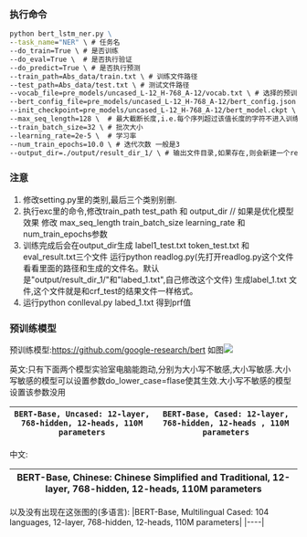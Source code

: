### 执行命令
```cmd
python bert_lstm_ner.py \
--task_name="NER" \ # 任务名
--do_train=True \ # 是否训练
--do_eval=True \  # 是否执行验证
--do_predict=True \ # 是否执行预测
--train_path=Abs_data/train.txt \ # 训练文件路径
--test_path=Abs_data/test.txt \ # 测试文件路径
--vocab_file=pre_models/uncased_L-12_H-768_A-12/vocab.txt \ # 选择的预训练模型,(自己去下,放pre_models文件夹里)具体介绍在下面
--bert_config_file=pre_models/uncased_L-12_H-768_A-12/bert_config.json \  # 同上
--init_checkpoint=pre_models/uncased_L-12_H-768_A-12/bert_model.ckpt \ # 同上
--max_seq_length=128 \  # 最大截断长度,i.e.每个序列超过该值长度的字符不进入训练
--train_batch_size=32 \ # 批次大小
--learning_rate=2e-5 \  # 学习率
--num_train_epochs=10.0 \ # 迭代次数 一般是3
--output_dir=./output/result_dir_1/ \ # 输出文件目录,如果存在,则会新建一个result_dir_1 + 时间戳的文件名,训练结果保存在那里
```

### 注意

1. 修改setting.py里的类别,最后三个类别别删.
2. 执行exc里的命令,修改train_path test_path 和 output_dir  // 如果是优化模型效果 修改 max_seq_length train_batch_size learning_rate 和num_train_epochs参数
3. 训练完成后会在output_dir生成 label1_test.txt token_test.txt 和 eval_result.txt三个文件
  运行python readlog.py(先打开readlog.py这个文件看看里面的路径和生成的文件名。默认是"output/result_dir_1/"和"labed_1.txt",自己修改这个文件) 生成label_1.txt 文件,这个文件就是和crf_test的结果文件一样格式。
4. 运行python conlleval.py labed_1.txt 得到prf值


### 预训练模型

预训练模型:https://github.com/google-research/bert 如图![](premodels.png)

英文:只有下面两个模型实验室电脑能跑动,分别为大小写不敏感,大小写敏感.大小写敏感的模型可以设置参数do_lower_case=flase使其生效.大小写不敏感的模型设置该参数没用

|`BERT-Base, Uncased: 12-layer, 768-hidden, 12-heads, 110M parameters`|`BERT-Base, Cased: 12-layer, 768-hidden, 12-heads , 110M parameters`|
|----|----|

中文:

|BERT-Base, Chinese: Chinese Simplified and Traditional, 12-layer, 768-hidden, 12-heads, 110M parameters|
|----|

以及没有出现在这张图的(多语言):
|BERT-Base, Multilingual Cased: 104 languages, 12-layer, 768-hidden, 12-heads, 110M parameters|
|----|


